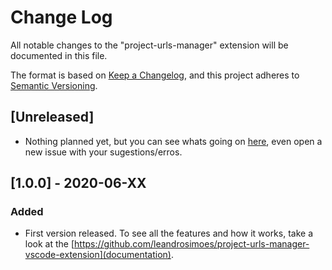 # Change Log

All notable changes to the "project-urls-manager" extension will be documented in this file.

The format is based on [Keep a Changelog](https://keepachangelog.com/en/1.0.0/),
and this project adheres to [Semantic Versioning](https://semver.org/spec/v2.0.0.html).

## [Unreleased]

- Nothing planned yet, but you can see whats going on [here](https://github.com/leandrosimoes/project-urls-manager-vscode-extension/issues), even open a new issue with your sugestions/erros.

## [1.0.0] - 2020-06-XX
### Added
- First version released. To see all the features and how it works, take a look at the [https://github.com/leandrosimoes/project-urls-manager-vscode-extension](documentation).